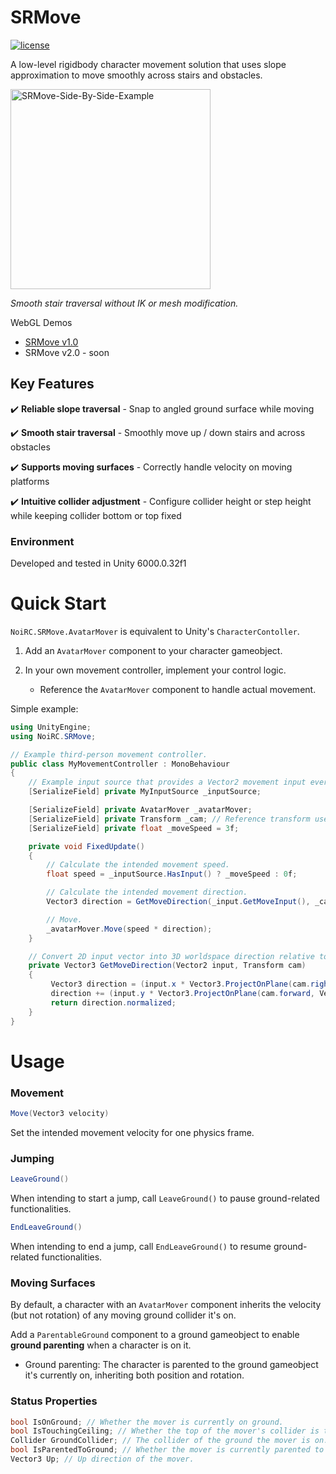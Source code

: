 
# SRMove
[![license](https://img.shields.io/badge/license-MIT-green.svg?style=flat&cacheSeconds=2592000)](https://github.com/NoiRC256/SRMove/blob/main/LICENSE)
<!-- [![WebGL Demo](https://img.shields.io/badge/demo-WebGL-orange.svg?style=flat&logo=google-chrome&logoColor=white&cacheSeconds=2592000)](https://noirccc.net/blog/predictive-damping-demo) -->

A low-level rigidbody character movement solution that uses slope approximation to move smoothly across stairs and obstacles.

<img src="https://github.com/NoiRC256/SRMove/assets/33998067/33ac7870-36e6-4c35-9390-4bbd4c5b6832" alt="SRMove-Side-By-Side-Example" width="320">

*Smooth stair traversal without IK or mesh modification.*

WebGL Demos
- <a href="https://noirccc.net/blog/predictive-damping-demo" target="_blank">SRMove v1.0</a>
- SRMove v2.0 - soon

## Key Features

:heavy_check_mark: **Reliable slope traversal** - Snap to angled ground surface while moving

:heavy_check_mark: **Smooth stair traversal** - Smoothly move up / down stairs and across obstacles

:heavy_check_mark: **Supports moving surfaces** - Correctly handle velocity on moving platforms

:heavy_check_mark: **Intuitive collider adjustment** - Configure collider height or step height while keeping collider bottom or top fixed

### Environment

Developed and tested in Unity 6000.0.32f1

# Quick Start

`NoiRC.SRMove.AvatarMover` is equivalent to Unity's `CharacterContoller`.

1. Add an `AvatarMover` component to your character gameobject.

2. In your own movement controller, implement your control logic.
    - Reference the `AvatarMover` component to handle actual movement.

Simple example:

```csharp
using UnityEngine;
using NoiRC.SRMove;

// Example third-person movement controller.
public class MyMovementController : MonoBehaviour
{
    // Example input source that provides a Vector2 movement input every fame.
    [SerializeField] private MyInputSource _inputSource;

    [SerializeField] private AvatarMover _avatarMover;
    [SerializeField] private Transform _cam; // Reference transform used to determine movement direction.
    [SerializeField] private float _moveSpeed = 3f;

    private void FixedUpdate()
    {
        // Calculate the intended movement speed.
        float speed = _inputSource.HasInput() ? _moveSpeed : 0f;

        // Calculate the intended movement direction.
        Vector3 direction = GetMoveDirection(_input.GetMoveInput(), _cam);

        // Move.
        _avatarMover.Move(speed * direction);    
    }

    // Convert 2D input vector into 3D worldspace direction relative to the third-person camera.
    private Vector3 GetMoveDirection(Vector2 input, Transform cam)
    {
         Vector3 direction = (input.x * Vector3.ProjectOnPlane(cam.right, Vector3.up)).normalized;
         direction += (input.y * Vector3.ProjectOnPlane(cam.forward, Vector3.up)).normalized;
         return direction.normalized;
    }
}
```

# Usage

### Movement

```csharp
Move(Vector3 velocity)
```
Set the intended movement velocity for one physics frame.

### Jumping

```csharp
LeaveGround()
```
When intending to start a jump, call `LeaveGround()` to pause ground-related functionalities.


```csharp
EndLeaveGround()
```
When intending to end a jump, call `EndLeaveGround()` to resume ground-related functionalities.

### Moving Surfaces

By default, a character with an `AvatarMover` component inherits the velocity (but not rotation) of any moving ground collider it's on.

Add a `ParentableGround` component to a ground gameobject to enable **ground parenting** when a character is on it.

- Ground parenting: The character is parented to the ground gameobject it's currently on, inheriting both position and rotation.



### Status Properties

```csharp
bool IsOnGround; // Whether the mover is currently on ground.
bool IsTouchingCeiling; // Whether the top of the mover's collider is touching a collider in the ground layer.
Collider GroundCollider; // The collider of the ground the mover is on.
bool IsParentedToGround; // Whether the mover is currently parented to the ground object.
Vector3 Up; // Up direction of the mover.
```
